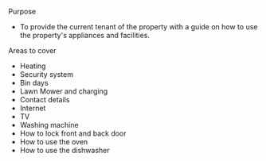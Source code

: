 Purpose

- To provide the current tenant of the property with a guide on how to use the property's appliances and facilities.

Areas to cover

- Heating
- Security system
- Bin days
- Lawn Mower and charging
- Contact details
- Internet
- TV
- Washing machine
- How to lock front and back door
- How to use the oven
- How to use the dishwasher
